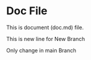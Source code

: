 
# Doc File

This is document (doc.md) file.


This is new line for New Branch 

Only change in main Branch